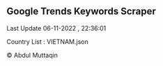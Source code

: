 

## Google Trends Keywords Scraper 
 
Last Update 06-11-2022 , 22:36:01

Country List :
VIETNAM.json



© Abdul Muttaqin 
